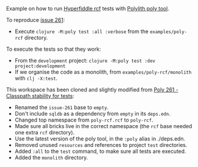 
Example on how to run [Hyperfiddle rcf](https://github.com/hyperfiddle/rcf) tests with [Polylith poly tool](https://polylith.gitbook.io/poly/).

To reproduce [issue 261](https://github.com/polyfy/polylith/issues/261):
* Execute `clojure -M:poly test :all :verbose` from the `examples/poly-rcf` directory.

To execute the tests so that they work:

* From the `development` project: `clojure -M:poly test :dev project:development`
* If we organise the code as a monolith, from `examples/poly-rcf/monolith` with `clj -X:test`.

This workspace has been cloned and slightly modified from [Poly 261 - Classpath stability for tests](https://github.com/ieugen/poly-rcf/pull/1):
* Renamed the `issue-261` base to `empty`.
* Don't include `sqldb` as a dependency from `empty` in its `deps.edn`.
* Changed top namespace from `poly-rcf.rcf` to `poly-rcf`.
* Made sure all bricks live in the correct namespace (the `rcf` base needed one extra `rcf` directory).
* Use the latest version of the poly tool, in the `:poly` alias in ./deps.edn.
* Removed unused `resources` and references to project `test` directories.
* Added `:all` to the `test` command, to make sure all tests are executed.
* Added the `monolith` directory.
